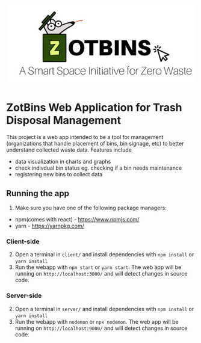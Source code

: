 ![](assets/zotbins-logo.png)

# ZotBins Web Application for Trash Disposal Management

This project is a web app intended to be a tool for management (organizations that handle placement of bins, bin signage, etc) to better understand collected waste data. Features include  
* data visualization in charts and graphs
* check indivdual bin status eg. checking if a bin needs maintenance
* registering new bins to collect data

## Running the app
1. Make sure you have one of the following package managers:
  * npm(comes with react) - https://www.npmjs.com/  
  * yarn - https://yarnpkg.com/  
  
### Client-side
2. Open a terminal in `client/` and install dependencies with `npm install` or `yarn install`  
3. Run the webapp with `npm start` or `yarn start`.
The web app will be running on `http://localhost:3000/` and will detect changes in source code.

### Server-side
2. Open a terminal in `server/` and install dependencies with `npm install` or `yarn install`  
3. Run the webapp with `nodemon` or `npx nodemon`.
The web app will be running on `http://localhost:9000/` and will detect changes in source code.
